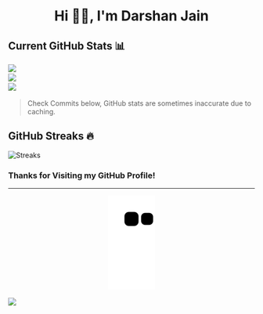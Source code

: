<h1 align="center"> Hi 👋🏻, I'm Darshan Jain </br> 
</h1>

<!--
**Darshan1412/Darshan1412** is a ✨ _special_ ✨ repository because its `README.md` (this file) appears on your GitHub profile.

Here are some ideas to get you started:

- 🔭 I’m currently working on ...
- 🌱 I’m currently learning ...
- 👯 I’m looking to collaborate on ...
- 🤔 I’m looking for help with ...
- 💬 Ask me about ...
- 📫 How to reach me: ...
- 😄 Pronouns: ...
- ⚡ Fun fact: ...
-->
## Current GitHub Stats 📊
![](https://github-readme-stats.vercel.app/api?username=Darshan1412&theme=flag-india&hide_border=true&include_all_commits=true&count_private=true)<br/>
![](https://github-readme-streak-stats.herokuapp.com/?user=Darshan1412&theme=flag-india&hide_border=true)<br/>
![](https://github-readme-stats.vercel.app/api/top-langs/?username=Darshan1412&theme=flag-india&hide_border=true&include_all_commits=true&count_private=true&layout=compact)
> Check Commits below, GitHub stats are sometimes inaccurate due to caching.
> 
## GitHub Streaks 🔥
![Streaks](http://github-readme-streak-stats.herokuapp.com?user=Darshan1412&theme=jolly&date_format=j%20M%5B%20Y%5D)

### Thanks for Visiting my GitHub Profile!

---

<p align="center">
<img src="https://github.com/Darshan1412/Darshan1412/blob/output/github-contribution-grid-snake.svg">
</p>

[![](https://visitcount.itsvg.in/api?id=Darshan1412&pretty=true)](https://visitcount.itsvg.in)
